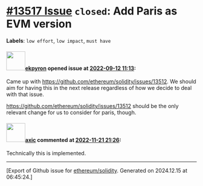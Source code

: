 # [\#13517 Issue](https://github.com/ethereum/solidity/issues/13517) `closed`: Add Paris as EVM version
**Labels**: `low effort`, `low impact`, `must have`


#### <img src="https://avatars.githubusercontent.com/u/1347491?v=4" width="50">[ekpyron](https://github.com/ekpyron) opened issue at [2022-09-12 11:13](https://github.com/ethereum/solidity/issues/13517):

Came up with https://github.com/ethereum/solidity/issues/13512.
We should aim for having this in the next release regardless of how we decide to deal with that issue.

https://github.com/ethereum/solidity/issues/13512 should be the only relevant change for us to consider for paris, though.

#### <img src="https://avatars.githubusercontent.com/u/20340?v=4" width="50">[axic](https://github.com/axic) commented at [2022-11-21 21:26](https://github.com/ethereum/solidity/issues/13517#issuecomment-1322668069):

Technically this is implemented.


-------------------------------------------------------------------------------



[Export of Github issue for [ethereum/solidity](https://github.com/ethereum/solidity). Generated on 2024.12.15 at 06:45:24.]
